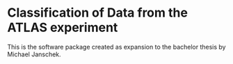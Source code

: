 Classification of Data from the ATLAS experiment
===========


This is the software package created as expansion to the bachelor thesis by Michael Janschek.